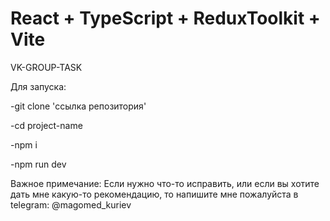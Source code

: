 # React + TypeScript + ReduxToolkit + Vite
VK-GROUP-TASK

Для запуска: 

-git clone 'ссылка репозитория'

-cd project-name

-npm i

-npm run dev

Важное примечание: Если нужно что-то исправить, или если вы хотите дать мне какую-то рекомендацию, то напишите мне пожалуйста в telegram: @magomed_kuriev
